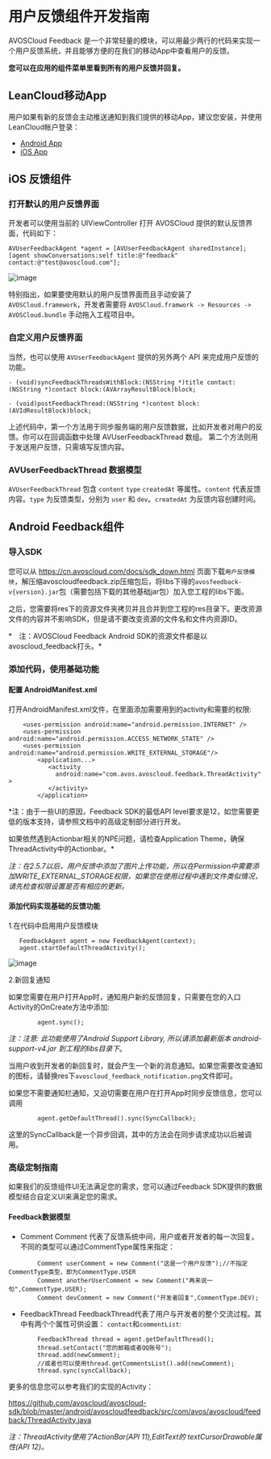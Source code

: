 # 用户反馈组件开发指南

AVOSCloud Feedback 是一个非常轻量的模块，可以用最少两行的代码来实现一个用户反馈系统，并且能够方便的在我们的移动App中查看用户的反馈。

**您可以在应用的组件菜单里看到所有的用户反馈并回复。**

## LeanCloud移动App

用户如果有新的反馈会主动推送通知到我们提供的移动App，建议您安装，并使用LeanCloud帐户登录：

* [Android App](http://download.avoscloud.com/apk/AVOSCloudMobileApp.apk)
* [iOS App](https://itunes.apple.com/cn/app/avos-cloud-ying-yong-tong/id854896336?mt=8&uo=4)

## iOS 反馈组件

### 打开默认的用户反馈界面
开发者可以使用当前的 UIViewController 打开 AVOSCloud 提供的默认反馈界面，代码如下：

```
AVUserFeedbackAgent *agent = [AVUserFeedbackAgent sharedInstance];
[agent showConversations:self title:@"feedback" contact:@"test@avoscloud.com"];
```
![image](images/avoscloud-ios-feedback.png)

特别指出，如果要使用默认的用户反馈界面而且手动安装了 `AVOSCloud.framework`，开发者需要将 `AVOSCloud.framwork -> Resources -> AVOSCloud.bundle` 手动拖入工程项目中。

### 自定义用户反馈界面
当然，也可以使用 `AVUserFeedbackAgent` 提供的另外两个 API 来完成用户反馈的功能。

```
- (void)syncFeedbackThreadsWithBlock:(NSString *)title contact:(NSString *)contact block:(AVArrayResultBlock)block;

- (void)postFeedbackThread:(NSString *)content block:(AVIdResultBlock)block;

```

上述代码中，第一个方法用于同步服务端的用户反馈数据，比如开发者对用户的反馈。你可以在回调函数中处理 AVUserFeedbackThread 数组。
第二个方法则用于发送用户反馈，只需填写反馈内容。

### AVUserFeedbackThread 数据模型
`AVUserFeedbackThread` 包含 `content` `type` `createdAt` 等属性。`content` 代表反馈内容。`type` 为反馈类型，分别为 `user` 和 `dev`。`createdAt` 为反馈内容创建时间。

## Android Feedback组件

### 导入SDK
 您可以从 https://cn.avoscloud.com/docs/sdk_down.html 页面下载`用户反馈模块`，解压缩avoscloudfeedback.zip压缩包后，将libs下得的`avosfeedback-v{version}.jar`包（需要包括下载的其他基础jar包）加入您工程的libs下面。

之后，您需要将res下的资源文件夹拷贝并且合并到您工程的res目录下。更改资源文件的内容并不影响SDK，但是请不要改变资源的文件名和文件内资源ID。

*　注：AVOSCloud Feedback Android SDK的资源文件都是以avoscloud_feedback打头。*


### 添加代码，使用基础功能

#### 配置 AndroidManifest.xml

打开AndroidManifest.xml文件，在里面添加需要用到的activity和需要的权限:

```
    <uses-permission android:name="android.permission.INTERNET" />
    <uses-permission android:name="android.permission.ACCESS_NETWORK_STATE" />
    <uses-permission android:name="android.permission.WRITE_EXTERNAL_STORAGE"/>
        <application...>
           <activity
             android:name="com.avos.avoscloud.feedback.ThreadActivity" >
           </activity>
        </application>
```

*注：由于一些UI的原因，Feedback SDK的最低API level要求是12，如您需要更低的版本支持，请参照文档中的高级定制部分进行开发。

如果依然遇到Actionbar相关的NPE问题，请检查Application Theme，确保ThreadActivity中的Actionbar。*

*注：在2.5.7以后，用户反馈中添加了图片上传功能，所以在Permission中需要添加WRITE_EXTERNAL_STORAGE权限，如果您在使用过程中遇到文件类似情况，请先检查权限设置是否有相应的更新。*


#### 添加代码实现基础的反馈功能

1.在代码中启用用户反馈模块

```
   FeedbackAgent agent = new FeedbackAgent(context);
   agent.startDefaultThreadActivity();
```
![image](images/avoscloud-feedback.png)


2.新回复通知

如果您需要在用户打开App时，通知用户新的反馈回复，只需要在您的入口Activity的OnCreate方法中添加:

```
        agent.sync();
```

*注：注意: 此功能使用了Android Support Library, 所以请添加最新版本 android-support-v4.jar 到工程的libs目录下*。

当用户收到开发者的新回复时，就会产生一个新的消息通知。如果您需要改变通知的图标，请替换res下`avoscloud_feedback_notification.png`文件即可。

如果您不需要通知栏通知，又迫切需要在用户在打开App时同步反馈信息，您可以调用

```
        agent.getDefaultThread().sync(SyncCallback);
```

这里的SyncCallback是一个异步回调，其中的方法会在同步请求成功以后被调用。


### 高级定制指南

如果我们的反馈组件UI无法满足您的需求，您可以通过Feedback SDK提供的数据模型结合自定义UI来满足您的需求。


#### Feedback数据模型

* Comment
Comment 代表了反馈系统中间，用户或者开发者的每一次回复。不同的类型可以通过CommentType属性来指定：

```
        Comment userComment = new Comment("这是一个用户反馈");//不指定CommentType类型，即为CommentType.USER
        Comment anotherUserComment = new Comment("再来说一句",CommentType.USER);
        Comment devComment = new Comment("开发者回复",CommentType.DEV);
```

* FeedbackThread
FeedbackThread代表了用户与开发者的整个交流过程。其中有两个个属性可供设置：
`contact`和`commentList`:

```
        FeedbackThread thread = agent.getDefaultThread();
        thread.setContact("您的邮箱或者QQ账号");
        thread.add(newComment);
        //或者也可以使用thread.getCommentsList().add(newComment);
        thread.sync(syncCallback);

```

更多的信息您可以参考我们的实现的Activity：

https://github.com/avoscloud/avoscloud-sdk/blob/master/android/avoscloudfeedback/src/com/avos/avoscloud/feedback/ThreadActivity.java

*注：ThreadActivity使用了ActionBar(API 11),EditText的 textCursorDrawable属性(API 12)。*

